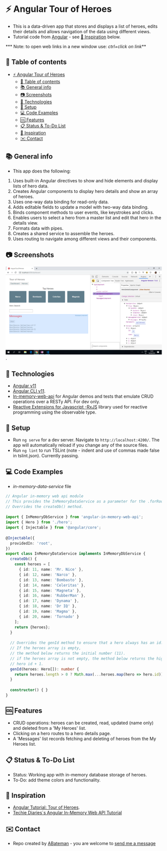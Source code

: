 # :zap: Angular Tour of Heroes

* This is a data-driven app that stores and displays a list of heroes, edits their details and allows navigation of the data using different views.
* Tutorial code from [Angular](https://angular.io) - see [:clap: Inspiration](#clap-inspiration) below.

*** Note: to open web links in a new window use: _ctrl+click on link_**

## :page_facing_up: Table of contents

* [:zap: Angular Tour of Heroes](#zap-angular-tour-of-heroes)
  * [:page_facing_up: Table of contents](#page_facing_up-table-of-contents)
  * [:books: General info](#books-general-info)
  * [:camera: Screenshots](#camera-screenshots)
  * [:signal_strength: Technologies](#signal_strength-technologies)
  * [:floppy_disk: Setup](#floppy_disk-setup)
  * [:computer: Code Examples](#computer-code-examples)
  * [:cool: Features](#cool-features)
  * [:clipboard: Status & To-Do List](#clipboard-status--to-do-list)
  * [:clap: Inspiration](#clap-inspiration)
  * [:envelope: Contact](#envelope-contact)

## :books: General info

* This app does the following:

1. Uses built-in Angular directives to show and hide elements and display lists of hero data.
2. Creates Angular components to display hero details and show an array of heroes.
3. Uses one-way data binding for read-only data.
4. Adds editable fields to update a model with two-way data binding.
5. Binds component methods to user events, like keystrokes and clicks.
6. Enables users to select a hero from a master list and edit that hero in the details view.
7. Formats data with pipes.
8. Creates a shared service to assemble the heroes.
9. Uses routing to navigate among different views and their components.

## :camera: Screenshots

![Example screenshot](./img/dashboard.png).

## :signal_strength: Technologies

* [Angular v11](https://angular.io/)
* [Angular CLI v11](https://cli.angular.io/).
* [In-memory-web-api](https://www.npmjs.com/package/angular-in-memory-web-api) for Angular demos and tests that emulate CRUD operations over a RESTy API. For dev only.
* [Reactive Extensions for Javascript -RxJS](https://angular.io/guide/rx-library) library used for reactive programming using the observable type.

## :floppy_disk: Setup

* Run `ng serve` for a dev server. Navigate to `http://localhost:4200/`. The app will automatically reload if you change any of the source files.
* Run `ng lint` to run TSLint (note - indent and use of commas made false in tslint.json). Currently passing.

## :computer: Code Examples

* _in-memory-data-service_ file

```typescript
// Angular in-memory web api module
// This provides the InMemoryDataService as a parameter for the .forRoot method of the InMemoryServiceiModule module.
// Overrides the createDb() method.

import { InMemoryDbService } from 'angular-in-memory-web-api';
import { Hero } from './hero';
import { Injectable } from '@angular/core';

@Injectable({
  providedIn: 'root',
})
export class InMemoryDataService implements InMemoryDbService {
  createDb() {
    const heroes = [
      { id: 11, name: 'Mr. Nice' },
      { id: 12, name: 'Narco' },
      { id: 13, name: 'Bombasto' },
      { id: 14, name: 'Celeritas' },
      { id: 15, name: 'Magneta' },
      { id: 16, name: 'RubberMan' },
      { id: 17, name: 'Dynama' },
      { id: 18, name: 'Dr IQ' },
      { id: 19, name: 'Magma' },
      { id: 20, name: 'Tornado' }
    ];
    return {heroes};
  }

  // Overrides the genId method to ensure that a hero always has an id.
  // If the heroes array is empty,
  // the method below returns the initial number (11).
  // if the heroes array is not empty, the method below returns the highest
  // hero id + 1.
  genId(heroes: Hero[]): number {
    return heroes.length > 0 ? Math.max(...heroes.map(hero => hero.id)) + 1 : 11;
  }

  constructor() { }
}

```

## :cool: Features

* CRUD operations: heroes can be created, read, updated (name only) and deleted from a 'My Heroes' list.
* Clicking on a hero routes to a hero details page.
* A 'Messages' list records fetching and deleting of heroes from the My Heroes list.

## :clipboard: Status & To-Do List

* Status: Working app with in-memory database storage of heroes.
* To-Do: add theme colors and functionality.

## :clap: Inspiration

* [Angular Tutorial: Tour of Heroes](https://angular.io/tutorial).
* [Techie Diaries´s Angular In-Memory Web API Tutorial](https://www.techiediaries.com/angular-inmemory-web-api/)

## :envelope: Contact

* Repo created by [ABateman](https://www.andrewbateman.org) - you are welcome to [send me a message](https://andrewbateman.org/contact)

